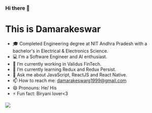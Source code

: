 ### Hi there 👋

# This is Damarakeswar

- 🎓 Completed Engineering degree at NIT Andhra Pradesh with a bachelor's in Electrical & Electronics Science.
- 💻 I’m a Software Engineer and AI enthusiast.
- 🔭 I’m currently working in Validus FinTech.
- 🌱 I’m currently learning Redux and Redux Persist.
- 💬 Ask me about JavaScript, ReactJS and React Native.
- 📫 How to reach me: damarakeswarg1999@gmail.com
- 😄 Pronouns: He/ His
- ⚡ Fun fact: Biryani lover<3

<img src='https://github-readme-stats.vercel.app/api?username=amar-1999&&show_icons=true&title_color=ffffff&icon_color=bb2acf&text_color=daf7dc&bg_color=151515'>
